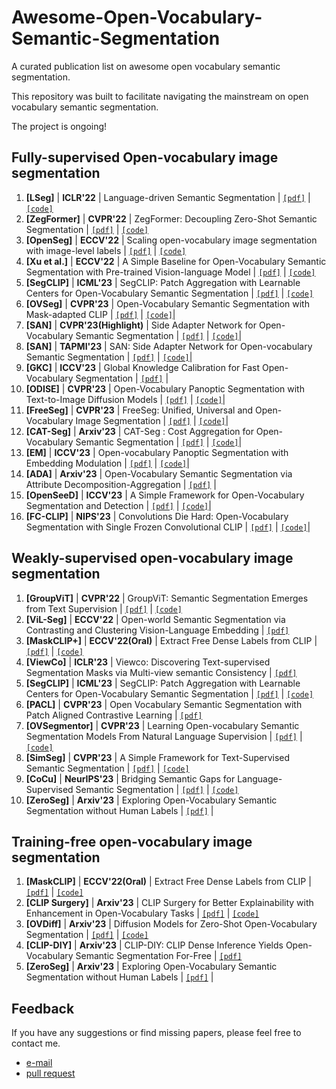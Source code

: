 # Awesome-Open-Vocabulary-Semantic-Segmentation
A curated publication list on awesome open vocabulary semantic segmentation.

This repository was built to facilitate navigating the mainstream on open vocabulary semantic segmentation.  

The project is ongoing!

##

## Fully-supervised Open-vocabulary image segmentation

1. <span id = "1001">**[LSeg]**</span> | **ICLR'22** | Language-driven Semantic Segmentation | [`[pdf]`](https://arxiv.org/abs/2201.03546) | [`[code]`](https://github.com/isl-org/lang-seg)
2. <span id = "1001">**[ZegFormer]**</span> | **CVPR'22** | ZegFormer: Decoupling Zero-Shot Semantic Segmentation | [`[pdf]`](https://arxiv.org/abs/2112.07910) | [`[code]`](https://github.com/dingjiansw101/ZegFormer)
3. <span id = "1002">**[OpenSeg]**</span> | **ECCV'22** | Scaling open-vocabulary image segmentation with image-level labels | [`[pdf]`](https://arxiv.org/abs/2112.12143) | [`[code]`](https://github.com/tensorflow/tpu/tree/641c1ac6e26ed788327b973582cbfa297d7d31e7/models/official/detection/projects/openseg)
4. <span id = "1003">**[Xu et al.]**</span> | **ECCV'22** | A Simple Baseline for Open-Vocabulary Semantic Segmentation with Pre-trained Vision-language Model | [`[pdf]`](https://arxiv.org/abs/2112.14757) | [`[code]`](https://github.com/MendelXu/zsseg.baseline)
5. <span id = "1003">**[SegCLIP]**</span> | **ICML'23** | SegCLIP: Patch Aggregation with Learnable Centers for Open-Vocabulary Semantic Segmentation | [`[pdf]`](https://arxiv.org/abs/2211.14813) | [`[code]`](https://github.com/ArrowLuo/SegCLIP)
6. <span id = "1003">**[OVSeg]**</span> | **CVPR'23** | Open-Vocabulary Semantic Segmentation with Mask-adapted CLIP | [`[pdf]`](https://arxiv.org/abs/2210.04150) | [`[code]`](https://github.com/facebookresearch/ov-seg)|
7. <span id = "1003">**[SAN]**</span> | **CVPR'23(Highlight)** | Side Adapter Network for Open-Vocabulary Semantic Segmentation | [`[pdf]`](https://arxiv.org/abs/2302.12242) | [`[code]`](https://github.com/MendelXu/SAN)|
8. <span id = "1003">**[SAN]**</span> | **TAPMI'23** | SAN: Side Adapter Network for Open-vocabulary Semantic Segmentation | [`[pdf]`](https://ieeexplore.ieee.org/abstract/document/10238837) | [`[code]`](https://github.com/MendelXu/SAN)|
9. <span id = "1003">**[GKC]**</span> | **ICCV'23** | Global Knowledge Calibration for Fast Open-Vocabulary Segmentation | [`[pdf]`](https://arxiv.org/pdf/2303.09181) |
10. <span id = "1003">**[ODISE]**</span> | **CVPR'23** | Open-Vocabulary Panoptic Segmentation with Text-to-Image Diffusion Models | [`[pdf]`](https://arxiv.org/abs/2303.04803) | [`[code]`](https://github.com/NVlabs/ODISE)|
11. <span id = "1003">**[FreeSeg]**</span> | **CVPR'23** | FreeSeg: Unified, Universal and Open-Vocabulary Image Segmentation | [`[pdf]`](https://arxiv.org/abs/2303.17225) | [`[code]`](https://github.com/bytedance/FreeSeg)|
12. <span id = "1003">**[CAT-Seg]**</span> | **Arxiv'23** | CAT-Seg : Cost Aggregation for Open-Vocabulary Semantic Segmentation | [`[pdf]`](https://arxiv.org/abs/2303.17225) | [`[code]`](https://github.com/bytedance/FreeSeg)|
13. <span id = "1003">**[EM]**</span> | **ICCV'23** | Open-vocabulary Panoptic Segmentation with Embedding Modulation | [`[pdf]`](https://arxiv.org/abs/2303.17225) | [`[code]`](https://github.com/bytedance/FreeSeg)|
14. <span id = "1003">**[ADA]**</span> | **Arxiv'23** | Open-Vocabulary Semantic Segmentation via Attribute Decomposition-Aggregation | [`[pdf]`](https://arxiv.org/abs/2309.00096) |
15. <span id = "1003">**[OpenSeeD]**</span> | **ICCV'23** | A Simple Framework for Open-Vocabulary Segmentation and Detection | [`[pdf]`](https://arxiv.org/abs/2303.08131) | [`[code]`](https://github.com/IDEA-Research/OpenSeeD)|
16. <span id = "1003">**[FC-CLIP]**</span> | **NIPS'23** | Convolutions Die Hard: Open-Vocabulary Segmentation with Single Frozen Convolutional CLIP | [`[pdf]`](https://arxiv.org/abs/2308.02487) | [`[code]`](https://github.com/bytedance/fc-clip)|

##

## Weakly-supervised open-vocabulary image segmentation

1. <span id = "2001">**[GroupViT]**</span> | **CVPR'22** | GroupViT: Semantic Segmentation Emerges from Text Supervision | [`[pdf]`](https://arxiv.org/abs/2202.11094) | [`[code]`](https://github.com/NVlabs/GroupViT)
2. <span id = "2002">**[ViL-Seg]**</span> | **ECCV'22** | Open-world Semantic Segmentation via Contrasting and Clustering Vision-Language Embedding | [`[pdf]`](https://arxiv.org/abs/2207.08455)
3. <span id = "2003">**[MaskCLIP+]**</span> | **ECCV'22(Oral)** | Extract Free Dense Labels from CLIP | [`[pdf]`](https://arxiv.org/abs/2112.01071)  | [`[code]`](https://github.com/chongzhou96/MaskCLIP)
4. <span id = "2006">**[ViewCo]**</span> | **ICLR'23** | Viewco: Discovering Text-supervised Segmentation Masks via Multi-view semantic Consistency | [`[pdf]`](https://arxiv.org/abs/2302.10307)
5. <span id = "2004">**[SegCLIP]**</span> | **ICML'23** | SegCLIP: Patch Aggregation with Learnable Centers for Open-Vocabulary Semantic Segmentation | [`[pdf]`](https://arxiv.org/abs/2211.14813) | [`[code]`](https://github.com/ArrowLuo/SegCLIP)
6. <span id = "2005">**[PACL]**</span> | **CVPR'23** | Open Vocabulary Semantic Segmentation with Patch Aligned Contrastive Learning | [`[pdf]`](https://arxiv.org/abs/2211.14813)
7. <span id = "2005">**[OVSegmentor]**</span> | **CVPR'23** | Learning Open-vocabulary Semantic Segmentation Models From Natural Language Supervision | [`[pdf]`](https://arxiv.org/abs/2301.09121) | [`[code]`](https://github.com/Jazzcharles/OVSegmentor)
8. <span id = "2005">**[SimSeg]**</span> | **CVPR'23** | A Simple Framework for Text-Supervised Semantic Segmentation | [`[pdf]`](https://openaccess.thecvf.com/content/CVPR2023/html/Yi_A_Simple_Framework_for_Text-Supervised_Semantic_Segmentation_CVPR_2023_paper.html) | [`[code]`](https://github.com/muyangyi/SimSeg)
9. <span id = "2005">**[CoCu]**</span> | **NeurIPS'23** | Bridging Semantic Gaps for Language-Supervised Semantic Segmentation | [`[pdf]`](https://arxiv.org/abs/2309.13505) | [`[code]`](https://github.com/xing0047/CoCu)
10. <span id = "1003">**[ZeroSeg]**</span> | **Arxiv'23** | Exploring Open-Vocabulary Semantic Segmentation without Human Labels | [`[pdf]`](https://arxiv.org/abs/2306.00450) |

##

## Training-free open-vocabulary image segmentation

1. <span id = "3001">**[MaskCLIP]**</span> | **ECCV'22(Oral)** | Extract Free Dense Labels from CLIP | [`[pdf]`](https://arxiv.org/abs/2112.01071)  | [`[code]`](https://github.com/chongzhou96/MaskCLIP)
2. <span id = "3001">**[CLIP Surgery]**</span> | **Arxiv'23** | CLIP Surgery for Better Explainability with Enhancement in Open-Vocabulary Tasks | [`[pdf]`](https://arxiv.org/abs/2304.05653) | [`[code]`](https://github.com/xmed-lab/CLIP_Surgery)
3. <span id = "3001">**[OVDiff]**</span> | **Arxiv'23** | Diffusion Models for Zero-Shot Open-Vocabulary Segmentation | [`[pdf]`](https://arxiv.org/abs/2112.07910) | [`[code]`](https://github.com/dingjiansw101/ZegFormer)
4. <span id = "3001">**[CLIP-DIY]**</span> | **Arxiv'23** | CLIP-DIY: CLIP Dense Inference Yields Open-Vocabulary Semantic Segmentation For-Free | [`[pdf]`](https://arxiv.org/abs/2309.14289)
5. <span id = "1003">**[ZeroSeg]**</span> | **Arxiv'23** | Exploring Open-Vocabulary Semantic Segmentation without Human Labels | [`[pdf]`](https://arxiv.org/abs/2306.00450) |




## Feedback

If you have any suggestions or find missing papers, please feel free to contact me.

- [e-mail](mailto:lydyc@mail.ustc.edu.cn)
- [pull request](https://github.com/Qinying-Liu/Awesome-Open-Vocabulary-Semantic-Segmentation/pulls)
